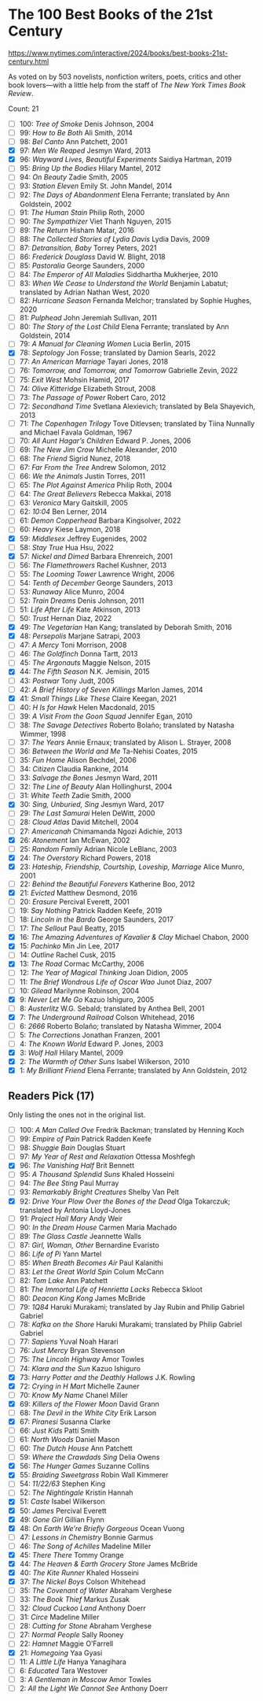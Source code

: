 # The 100 Best Books of the 21st Century

https://www.nytimes.com/interactive/2024/books/best-books-21st-century.html

As voted on by 503 novelists, nonfiction writers, poets, critics and other
book lovers—with a little help from the staff of _The New York Times Book
Review_.

Count: 21

- [ ] 100: _Tree of Smoke_ Denis Johnson, 2004
- [ ] 99: _How to Be Both_ Ali Smith, 2014
- [ ] 98: _Bel Canto_ Ann Patchett, 2001
- [x] 97: _Men We Reaped_ Jesmyn Ward, 2013
- [x] 96: _Wayward Lives, Beautiful Experiments_ Saidiya Hartman, 2019
- [ ] 95: _Bring Up the Bodies_ Hilary Mantel, 2012
- [ ] 94: _On Beauty_ Zadie Smith, 2005
- [ ] 93: _Station Eleven_ Emily St. John Mandel, 2014
- [ ] 92: _The Days of Abandonment_ Elena Ferrante; translated by Ann Goldstein, 2002
- [ ] 91: _The Human Stain_ Philip Roth, 2000
- [ ] 90: _The Sympathizer_ Viet Thanh Nguyen, 2015
- [ ] 89: _The Return_ Hisham Matar, 2016
- [ ] 88: _The Collected Stories of Lydia Davis_ Lydia Davis, 2009
- [ ] 87: _Detransition, Baby_ Torrey Peters, 2021
- [ ] 86: _Frederick Douglass_ David W. Blight, 2018
- [ ] 85: _Pastoralia_ George Saunders, 2000
- [ ] 84: _The Emperor of All Maladies_ Siddhartha Mukherjee, 2010
- [ ] 83: _When We Cease to Understand the World_ Benjamín Labatut; translated by Adrian Nathan West, 2020
- [ ] 82: _Hurricane Season_ Fernanda Melchor; translated by Sophie Hughes, 2020
- [ ] 81: _Pulphead_ John Jeremiah Sullivan, 2011
- [ ] 80: _The Story of the Lost Child_ Elena Ferrante; translated by Ann Goldstein, 2014
- [ ] 79: _A Manual for Cleaning Women_ Lucia Berlin, 2015
- [x] 78: _Septology_ Jon Fosse; translated by Damion Searls, 2022
- [ ] 77: _An American Marriage_ Tayari Jones, 2018
- [ ] 76: _Tomorrow, and Tomorrow, and Tomorrow_ Gabrielle Zevin, 2022
- [ ] 75: _Exit West_ Mohsin Hamid, 2017
- [ ] 74: _Olive Kitteridge_ Elizabeth Strout, 2008
- [ ] 73: _The Passage of Power_ Robert Caro, 2012
- [ ] 72: _Secondhand Time_ Svetlana Alexievich; translated by Bela Shayevich, 2013
- [ ] 71: _The Copenhagen Trilogy_ Tove Ditlevsen; translated by Tiina Nunnally and Michael Favala Goldman, 1967
- [ ] 70: _All Aunt Hagar’s Children_ Edward P. Jones, 2006
- [ ] 69: _The New Jim Crow_ Michelle Alexander, 2010
- [ ] 68: _The Friend_ Sigrid Nunez, 2018
- [ ] 67: _Far From the Tree_ Andrew Solomon, 2012
- [ ] 66: _We the Animals_ Justin Torres, 2011
- [ ] 65: _The Plot Against America_ Philip Roth, 2004
- [ ] 64: _The Great Believers_ Rebecca Makkai, 2018
- [ ] 63: _Veronica_ Mary Gaitskill, 2005
- [ ] 62: _10:04_ Ben Lerner, 2014
- [ ] 61: _Demon Copperhead_ Barbara Kingsolver, 2022
- [ ] 60: _Heavy_ Kiese Laymon, 2018
- [x] 59: _Middlesex_ Jeffrey Eugenides, 2002
- [ ] 58: _Stay True_ Hua Hsu, 2022
- [x] 57: _Nickel and Dimed_ Barbara Ehrenreich, 2001
- [ ] 56: _The Flamethrowers_ Rachel Kushner, 2013
- [ ] 55: _The Looming Tower_ Lawrence Wright, 2006
- [ ] 54: _Tenth of December_ George Saunders, 2013
- [ ] 53: _Runaway_ Alice Munro, 2004
- [ ] 52: _Train Dreams_ Denis Johnson, 2011
- [ ] 51: _Life After Life_ Kate Atkinson, 2013
- [ ] 50: _Trust_ Hernan Diaz, 2022
- [x] 49: _The Vegetarian_ Han Kang; translated by Deborah Smith, 2016
- [x] 48: _Persepolis_ Marjane Satrapi, 2003
- [ ] 47: _A Mercy_ Toni Morrison, 2008
- [ ] 46: _The Goldfinch_ Donna Tartt, 2013
- [ ] 45: _The Argonauts_ Maggie Nelson, 2015
- [x] 44: _The Fifth Season_ N.K. Jemisin, 2015
- [ ] 43: _Postwar_ Tony Judt, 2005
- [ ] 42: _A Brief History of Seven Killings_ Marlon James, 2014
- [x] 41: _Small Things Like These_ Claire Keegan, 2021
- [ ] 40: _H Is for Hawk_ Helen Macdonald, 2015
- [ ] 39: _A Visit From the Goon Squad_ Jennifer Egan, 2010
- [ ] 38: _The Savage Detectives_ Roberto Bolaño; translated by Natasha Wimmer, 1998
- [ ] 37: _The Years_ Annie Ernaux; translated by Alison L. Strayer, 2008
- [ ] 36: _Between the World and Me_ Ta-Nehisi Coates, 2015
- [ ] 35: _Fun Home_ Alison Bechdel, 2006
- [ ] 34: _Citizen_ Claudia Rankine, 2014
- [ ] 33: _Salvage the Bones_ Jesmyn Ward, 2011
- [ ] 32: _The Line of Beauty_ Alan Hollinghurst, 2004
- [ ] 31: _White Teeth_ Zadie Smith, 2000
- [x] 30: _Sing, Unburied, Sing_ Jesmyn Ward, 2017
- [ ] 29: _The Last Samurai_ Helen DeWitt, 2000
- [ ] 28: _Cloud Atlas_ David Mitchell, 2004
- [ ] 27: _Americanah_ Chimamanda Ngozi Adichie, 2013
- [x] 26: _Atonement_ Ian McEwan, 2002
- [ ] 25: _Random Family_ Adrian Nicole LeBlanc, 2003
- [x] 24: _The Overstory_ Richard Powers, 2018
- [x] 23: _Hateship, Friendship, Courtship, Loveship, Marriage_ Alice Munro, 2001
- [ ] 22: _Behind the Beautiful Forevers_ Katherine Boo, 2012
- [x] 21: _Evicted_ Matthew Desmond, 2016
- [ ] 20: _Erasure_ Percival Everett, 2001
- [ ] 19: _Say Nothing_ Patrick Radden Keefe, 2019
- [ ] 18: _Lincoln in the Bardo_ George Saunders, 2017
- [ ] 17: _The Sellout_ Paul Beatty, 2015
- [x] 16: _The Amazing Adventures of Kavalier & Clay_ Michael Chabon, 2000
- [x] 15: _Pachinko_ Min Jin Lee, 2017
- [ ] 14: _Outline_ Rachel Cusk, 2015
- [x] 13: _The Road_ Cormac McCarthy, 2006
- [ ] 12: _The Year of Magical Thinking_ Joan Didion, 2005
- [ ] 11: _The Brief Wondrous Life of Oscar Wao_ Junot Díaz, 2007
- [ ] 10: _Gilead_ Marilynne Robinson, 2004
- [x] 9: _Never Let Me Go_ Kazuo Ishiguro, 2005
- [ ] 8: _Austerlitz_ W.G. Sebald; translated by Anthea Bell, 2001
- [x] 7: _The Underground Railroad_ Colson Whitehead, 2016
- [ ] 6: _2666_ Roberto Bolaño; translated by Natasha Wimmer, 2004
- [ ] 5: _The Corrections_ Jonathan Franzen, 2001
- [ ] 4: _The Known World_ Edward P. Jones, 2003
- [x] 3: _Wolf Hall_ Hilary Mantel, 2009
- [x] 2: _The Warmth of Other Suns_ Isabel Wilkerson, 2010
- [x] 1: _My Brilliant Friend_ Elena Ferrante; translated by Ann Goldstein, 2012

## Readers Pick (17)

Only listing the ones not in the original list.

- [ ] 100: _A Man Called Ove_ Fredrik Backman; translated by Henning Koch
- [ ] 99: _Empire of Pain_ Patrick Radden Keefe
- [ ] 98: _Shuggie Bain_ Douglas Stuart
- [ ] 97: _My Year of Rest and Relaxation_ Ottessa Moshfegh
- [x] 96: _The Vanishing Half_ Brit Bennett
- [ ] 95: _A Thousand Splendid Suns_ Khaled Hosseini
- [ ] 94: _The Bee Sting_ Paul Murray
- [ ] 93: _Remarkably Bright Creatures_ Shelby Van Pelt
- [x] 92: _Drive Your Plow Over the Bones of the Dead_ Olga Tokarczuk; translated by Antonia Lloyd-Jones
- [ ] 91: _Project Hail Mary_ Andy Weir
- [ ] 90: _In the Dream House_ Carmen Maria Machado
- [ ] 89: _The Glass Castle_ Jeannette Walls
- [ ] 87: _Girl, Woman, Other_ Bernardine Evaristo
- [ ] 86: _Life of Pi_ Yann Martel
- [ ] 85: _When Breath Becomes Air_ Paul Kalanithi
- [ ] 83: _Let the Great World Spin_ Colum McCann
- [ ] 82: _Tom Lake_ Ann Patchett
- [ ] 81: _The Immortal Life of Henrietta Lacks_ Rebecca Skloot
- [ ] 80: _Deacon King Kong_ James McBride
- [ ] 79: _1Q84_ Haruki Murakami; translated by Jay Rubin and Philip Gabriel Gabriel
- [ ] 78: _Kafka on the Shore_ Haruki Murakami; translated by Philip Gabriel Gabriel
- [ ] 77: _Sapiens_ Yuval Noah Harari
- [ ] 76: _Just Mercy_ Bryan Stevenson
- [ ] 75: _The Lincoln Highway_ Amor Towles
- [ ] 74: _Klara and the Sun_ Kazuo Ishiguro
- [x] 73: _Harry Potter and the Deathly Hallows_ J.K. Rowling
- [x] 72: _Crying in H Mart_ Michelle Zauner
- [ ] 70: _Know My Name_ Chanel Miller
- [x] 69: _Killers of the Flower Moon_ David Grann
- [ ] 68: _The Devil in the White City_ Erik Larson
- [x] 67: _Piranesi_ Susanna Clarke
- [ ] 66: _Just Kids_ Patti Smith
- [ ] 61: _North Woods_ Daniel Mason
- [ ] 60: _The Dutch House_ Ann Patchett
- [ ] 59: _Where the Crawdads Sing_ Delia Owens
- [x] 56: _The Hunger Games_ Suzanne Collins
- [x] 55: _Braiding Sweetgrass_ Robin Wall Kimmerer
- [ ] 54: _11/22/63_ Stephen King
- [ ] 52: _The Nightingale_ Kristin Hannah
- [x] 51: _Caste_ Isabel Wilkerson
- [x] 50: _James_ Percival Everett
- [x] 49: _Gone Girl_ Gillian Flynn
- [x] 48: _On Earth We’re Briefly Gorgeous_ Ocean Vuong
- [ ] 47: _Lessons in Chemistry_ Bonnie Garmus
- [ ] 46: _The Song of Achilles_ Madeline Miller
- [x] 45: _There There_ Tommy Orange
- [x] 44: _The Heaven & Earth Grocery Store_ James McBride
- [x] 40: _The Kite Runner_ Khaled Hosseini
- [x] 37: _The Nickel Boys_ Colson Whitehead
- [ ] 35: _The Covenant of Water_ Abraham Verghese
- [ ] 33: _The Book Thief_ Markus Zusak
- [ ] 32: _Cloud Cuckoo Land_ Anthony Doerr
- [ ] 31: _Circe_ Madeline Miller
- [ ] 28: _Cutting for Stone_ Abraham Verghese
- [ ] 27: _Normal People_ Sally Rooney
- [ ] 22: _Hamnet_ Maggie O’Farrell
- [x] 21: _Homegoing_ Yaa Gyasi
- [ ] 11: _A Little Life_ Hanya Yanagihara
- [ ] 6: _Educated_ Tara Westover
- [ ] 3: _A Gentleman in Moscow_ Amor Towles
- [ ] 2: _All the Light We Cannot See_ Anthony Doerr
